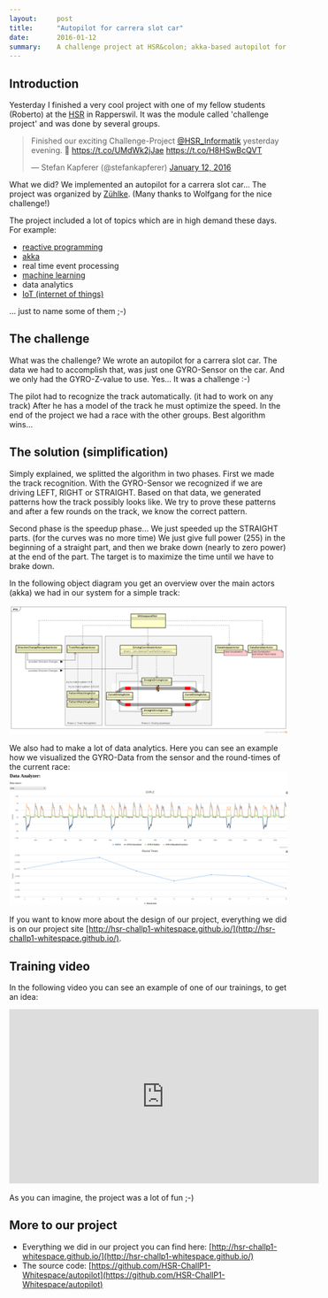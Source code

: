 ```yaml
---
layout:     post
title:      "Autopilot for carrera slot car"
date:       2016-01-12
summary:    A challenge project at HSR&colon; akka-based autopilot for a carrera slot car.
---
```


## Introduction
Yesterday I finished a very cool project with one of my fellow students (Roberto) at the [HSR](http://www.hsr.ch) in Rapperswil.
It was the module called 'challenge project' and was done by several groups.

<blockquote class="twitter-tweet" lang="en"><p lang="en" dir="ltr">Finished our exciting Challenge-Project <a href="https://twitter.com/HSR_Informatik">@HSR_Informatik</a> yesterday evening. 🏁 <a href="https://t.co/UMdWk2jJae">https://t.co/UMdWk2jJae</a> <a href="https://t.co/H8HSwBcQVT">https://t.co/H8HSwBcQVT</a></p>&mdash; Stefan Kapferer (@stefankapferer) <a href="https://twitter.com/stefankapferer/status/686869040707596289">January 12, 2016</a></blockquote>
<script async src="//platform.twitter.com/widgets.js" charset="utf-8"></script>

What we did? We implemented an autopilot for a carrera slot car... The project was organized by [Zühlke](http://www.zuehlke.com). (Many thanks to Wolfgang for the nice challenge!)

The project included a lot of topics which are in high demand these days. For example:

 - [reactive programming](https://en.wikipedia.org/wiki/Reactive_programming)
 - [akka](http://akka.io)
 - real time event processing
 - [machine learning](https://en.wikipedia.org/wiki/Machine_learning)
 - data analytics
 - [IoT (internet of things)](https://en.wikipedia.org/wiki/Internet_of_Things)

... just to name some of them ;-)

## The challenge
What was the challenge? We wrote an autopilot for a carrera slot car. The data we had to accomplish that, was just one GYRO-Sensor on the car. And we only had the GYRO-Z-value to use. 
Yes... It was a challenge :-)

The pilot had to recognize the track automatically. (it had to work on any track) After he has a model of the track he must optimize the speed.
In the end of the project we had a race with the other groups. Best algorithm wins...



## The solution (simplification)
Simply explained, we splitted the algorithm in two phases. First we made the track recognition. With the GYRO-Sensor we recognized if we are driving LEFT, RIGHT or STRAIGHT.
Based on that data, we generated patterns how the track possibly looks like. We try to prove these patterns and after a few rounds on the track, we know the correct pattern. 

Second phase is the speedup phase... We just speeded up the STRAIGHT parts. (for the curves was no more time) We just give full power (255) in the beginning of a straight part, and then we brake down (nearly to zero power) at the end of the part. The target is to maximize the time until we have to brake down.

In the following object diagram you get an overview over the main actors (akka) we had in our system for a simple track:

[![actor-design](/media/012016-autopilot-object_diagram.png)](/media/012016-autopilot-object_diagram.png)

We also had to make a lot of data analytics. Here you can see an example how we visualized the GYRO-Data from the sensor and the round-times of the current race:
[![actor-design](/media/012016-autopilot-screenshot_data_analyzer.png)](/media/012016-autopilot-screenshot_data_analyzer.png)

If you want to know more about the design of our project, everything we did is on our project site [http://hsr-challp1-whitespace.github.io/](http://hsr-challp1-whitespace.github.io/). 

## Training video
In the following video you can see an example of one of our trainings, to get an idea: 

<iframe width="560" height="315" src="https://www.youtube.com/embed/P93yaSXcMYY" frameborder="0" allowfullscreen></iframe>

As you can imagine, the project was a lot of fun ;-)

## More to our project
 - Everything we did in our project you can find here: [http://hsr-challp1-whitespace.github.io/](http://hsr-challp1-whitespace.github.io/)
 - The source code: [https://github.com/HSR-ChallP1-Whitespace/autopilot](https://github.com/HSR-ChallP1-Whitespace/autopilot)








